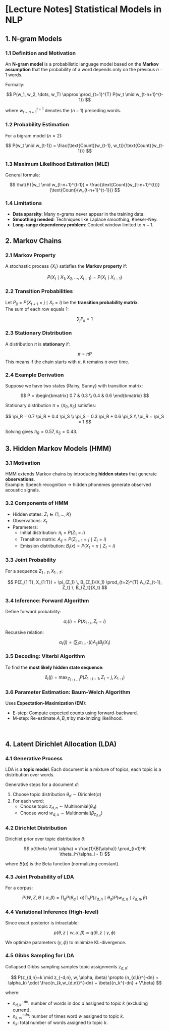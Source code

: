 # [Lecture Notes] Statistical Models in NLP

## 1. N-gram Models

### 1.1 Definition and Motivation
An **N-gram model** is a probabilistic language model based on the **Markov assumption** that the probability of a word depends only on the previous $n-1$ words.

Formally:

$$
P(w_1, w_2, \dots, w_T) \approx \prod_{t=1}^{T} P(w_t \mid w_{t-n+1}^{t-1})
$$

where $w_{t-n+1}^{t-1}$ denotes the $(n-1)$ preceding words.

### 1.2 Probability Estimation
For a bigram model ($n=2$):

$$
P(w_t \mid w_{t-1}) = \frac{\text{Count}(w_{t-1}, w_t)}{\text{Count}(w_{t-1})}
$$

### 1.3 Maximum Likelihood Estimation (MLE)
General formula:

$$
\hat{P}(w_t \mid w_{t-n+1}^{t-1}) = \frac{\text{Count}(w_{t-n+1}^{t})}{\text{Count}(w_{t-n+1}^{t-1})}
$$

### 1.4 Limitations
- **Data sparsity**: Many n-grams never appear in the training data.  
- **Smoothing needed**: Techniques like Laplace smoothing, Kneser-Ney.  
- **Long-range dependency problem**: Context window limited to $n-1$.  




## 2. Markov Chains

### 2.1 Markov Property
A stochastic process $\{X_t\}$ satisfies the **Markov property** if:

$$
P(X_t \mid X_{1}, X_{2}, \dots, X_{t-1}) = P(X_t \mid X_{t-1})
$$

### 2.2 Transition Probabilities
Let $P_{ij} = P(X_{t+1}=j \mid X_t=i)$ be the **transition probability matrix**.  
The sum of each row equals 1:

$$
\sum_j P_{ij} = 1
$$

### 2.3 Stationary Distribution
A distribution $\pi$ is **stationary** if:

$$
\pi = \pi P
$$
This means if the chain starts with $\pi$, it remains $\pi$ over time.

### 2.4 Example Derivation
Suppose we have two states {Rainy, Sunny} with transition matrix:

$$
P = \begin{bmatrix}
0.7 & 0.3 \\
0.4 & 0.6
\end{bmatrix}
$$

Stationary distribution $\pi = (\pi_R, \pi_S)$ satisfies:

$$
\pi_R = 0.7 \pi_R + 0.4 \pi_S \\
\pi_S = 0.3 \pi_R + 0.6 \pi_S \\
\pi_R + \pi_S = 1
$$

Solving gives $\pi_R = 0.57, \pi_S = 0.43$.



## 3. Hidden Markov Models (HMM)

### 3.1 Motivation
HMM extends Markov chains by introducing **hidden states** that generate **observations**.  
Example: Speech recognition → hidden phonemes generate observed acoustic signals.

### 3.2 Components of HMM
- Hidden states: $Z_t \in \{1, \dots, K\}$  
- Observations: $X_t$  
- Parameters:
  - Initial distribution: $\pi_i = P(Z_1=i)$  
  - Transition matrix: $A_{ij} = P(Z_{t+1}=j \mid Z_t=i)$  
  - Emission distribution: $B_i(x) = P(X_t=x \mid Z_t=i)$  

### 3.3 Joint Probability
For a sequence $Z_{1:T}, X_{1:T}$:

$$
P(Z_{1:T}, X_{1:T}) = \pi_{Z_1} \, B_{Z_1}(X_1) \prod_{t=2}^{T} A_{Z_{t-1}, Z_t} \, B_{Z_t}(X_t)
$$

### 3.4 Inference: Forward Algorithm
Define forward probability:

$$
\alpha_t(i) = P(X_{1:t}, Z_t=i)
$$

Recursive relation:

$$
\alpha_t(j) = \left( \sum_i \alpha_{t-1}(i) A_{ij} \right) B_j(X_t)
$$

### 3.5 Decoding: Viterbi Algorithm
To find the **most likely hidden state sequence**:

$$
\delta_t(j) = \max_{Z_{1:t-1}} P(Z_{1:t-1}, Z_t=j, X_{1:t})
$$

### 3.6 Parameter Estimation: Baum-Welch Algorithm
Uses **Expectation-Maximization (EM)**:
- E-step: Compute expected counts using forward-backward.  
- M-step: Re-estimate $A, B, \pi$ by maximizing likelihood.  

<br>

## 4. Latent Dirichlet Allocation (LDA)

### 4.1 Generative Process
LDA is a **topic model**. Each document is a mixture of topics, each topic is a distribution over words.  

Generative steps for a document $d$:
1. Choose topic distribution $\theta_d \sim \text{Dirichlet}(\alpha)$  
2. For each word:
   - Choose topic $z_{d,n} \sim \text{Multinomial}(\theta_d)$  
   - Choose word $w_{d,n} \sim \text{Multinomial}(\beta_{z_{d,n}})$  

### 4.2 Dirichlet Distribution
Dirichlet prior over topic distribution $\theta$:

$$
p(\theta \mid \alpha) = \frac{1}{B(\alpha)} \prod_{i=1}^K \theta_i^{\alpha_i - 1}
$$

where $B(\alpha)$ is the Beta function (normalizing constant).

### 4.3 Joint Probability of LDA
For a corpus:

$$
P(W, Z, \Theta \mid \alpha, \beta) = \prod_d P(\theta_d \mid \alpha) \prod_n P(z_{d,n} \mid \theta_d) P(w_{d,n} \mid z_{d,n}, \beta)
$$

### 4.4 Variational Inference (High-level)
Since exact posterior is intractable:

$$
p(\theta, z \mid w, \alpha, \beta) \approx q(\theta, z \mid \gamma, \phi)
$$

We optimize parameters $(\gamma, \phi)$ to minimize KL-divergence.

### 4.5 Gibbs Sampling for LDA
Collapsed Gibbs sampling samples topic assignments $z_{d,n}$:

$$
P(z_{d,n}=k \mid z_{-d,n}, w, \alpha, \beta) \propto (n_{d,k}^{-dn} + \alpha_k) \cdot \frac{n_{k,w_{d,n}}^{-dn} + \beta}{n_k^{-dn} + V\beta}
$$

where:
- $n_{d,k}^{-dn}$: number of words in doc $d$ assigned to topic $k$ (excluding current).  
- $n_{k,w}^{-dn}$: number of times word $w$ assigned to topic $k$.  
- $n_k$: total number of words assigned to topic $k$.  
